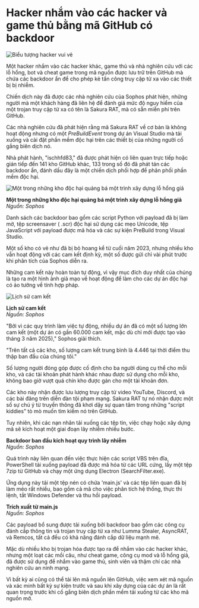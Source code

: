 # Hacker nhắm vào các hacker và game thủ bằng mã GitHub có backdoor

![Biểu tượng hacker vui vẻ](https://www.bleepstatic.com/content/hl-images/2022/09/15/cyber-smiley-lower.jpg)

Một hacker nhắm vào các hacker khác, game thủ và nhà nghiên cứu với các lỗ hổng, bot và cheat game trong mã nguồn được lưu trữ trên GitHub mà chứa các backdoor ẩn để cho phép kẻ tấn công truy cập từ xa vào các thiết bị bị nhiễm.

Chiến dịch này đã được các nhà nghiên cứu của Sophos phát hiện, những người mà một khách hàng đã liên hệ để đánh giá mức độ nguy hiểm của một trojan truy cập từ xa có tên là Sakura RAT, mà có sẵn miễn phí trên GitHub.

Các nhà nghiên cứu đã phát hiện rằng mã Sakura RAT về cơ bản là không hoạt động nhưng có một _PreBuildEvent_ trong dự án Visual Studio mà tải xuống và cài đặt phần mềm độc hại trên các thiết bị của những người cố gắng biên dịch nó.

Nhà phát hành, "ischhfd83," đã được phát hiện có liên quan trực tiếp hoặc gián tiếp đến 141 kho GitHub khác, 133 trong số đó đã phát tán các backdoor ẩn, đánh dấu đây là một chiến dịch phối hợp để phân phối phần mềm độc hại.

![Một trong những kho độc hại quảng bá một trình xây dựng lỗ hổng giả](https://www.bleepstatic.com/images/news/u/1220909/2025/June/repo.jpg)

**Một trong những kho độc hại quảng bá một trình xây dựng lỗ hổng giả**  
_Nguồn: Sophos_

Danh sách các backdoor bao gồm các script Python với payload đã bị làm mờ, tệp screensaver ( .scr) độc hại sử dụng các mẹo Unicode, tệp JavaScript với payload được mã hóa và các sự kiện PreBuild trong Visual Studio.

Một số kho có vẻ như đã bị bỏ hoang kể từ cuối năm 2023, nhưng nhiều kho vẫn hoạt động với các cam kết định kỳ, một số được gửi chỉ vài phút trước khi phân tích của Sophos diễn ra.

Những cam kết này hoàn toàn tự động, vì vậy mục đích duy nhất của chúng là tạo ra một hình ảnh giả mạo về hoạt động để làm cho các dự án độc hại có ảo tưởng về tính hợp pháp.

![Lịch sử cam kết](https://www.bleepstatic.com/images/news/security/g/github/backdoored-cheats-code/anydesk-github.jpg)

**Lịch sử cam kết**  
_Nguồn: Sophos_

"Bởi vì các quy trình làm việc tự động, nhiều dự án đã có một số lượng lớn cam kết (một dự án có gần 60.000 cam kết, mặc dù chỉ mới được tạo vào tháng 3 năm 2025)," Sophos giải thích.

"Trên tất cả các kho, số lượng cam kết trung bình là 4.446 tại thời điểm thu thập ban đầu của chúng tôi."

Số lượng người đóng góp được cố định cho ba người dùng cụ thể cho mỗi kho, và các tài khoản phát hành khác nhau được sử dụng cho mỗi kho, không bao giờ vượt quá chín kho được gán cho một tài khoản đơn.

Các kho này nhận được lưu lượng truy cập từ video YouTube, Discord, và các bài đăng trên diễn đàn tội phạm mạng. Sakura RAT tự nó nhận được một số sự chú ý từ truyền thông đã khơi dậy sự quan tâm trong những "script kiddies" tò mò muốn tìm kiếm nó trên GitHub.

Tuy nhiên, khi các nạn nhân tải xuống các tệp tin, việc chạy hoặc xây dựng mã sẽ kích hoạt một giai đoạn lây nhiễm nhiều bước.

**Backdoor ban đầu kích hoạt quy trình lây nhiễm**  
_Nguồn: Sophos_

Quá trình này liên quan đến việc thực hiện các script VBS trên đĩa, PowerShell tải xuống payload đã được mã hóa từ các URL cứng, lấy một tệp 7zip từ GitHub và chạy một ứng dụng Electron (SearchFilter.exe).

Ứng dụng này tải một tệp nén có chứa 'main.js' và các tệp liên quan đã bị làm méo rất nhiều, bao gồm cả mã cho việc phân tích hệ thống, thực thi lệnh, tắt Windows Defender và thu hồi payload.

**Trích xuất từ main.js**  
_Nguồn: Sophos_

Các payload bổ sung được tải xuống bởi backdoor bao gồm các công cụ đánh cắp thông tin và trojan truy cập từ xa như Lumma Stealer, AsyncRAT, và Remcos, tất cả đều có khả năng đánh cắp dữ liệu mạnh mẽ.

Mặc dù nhiều kho bị trojan hóa được tạo ra để nhắm vào các hacker khác, nhưng một loạt các mồi câu, như cheat game, công cụ mod và lỗ hổng giả, đã được sử dụng để nhắm vào game thủ, sinh viên và thậm chí các nhà nghiên cứu an ninh mạng.

Vì bất kỳ ai cũng có thể tải lên mã nguồn lên GitHub, việc xem xét mã nguồn và xác minh bất kỳ sự kiện trước và sau khi xây dựng của các dự án là rất quan trọng trước khi cố gắng biên dịch phần mềm tải xuống từ các kho mã nguồn mở.
